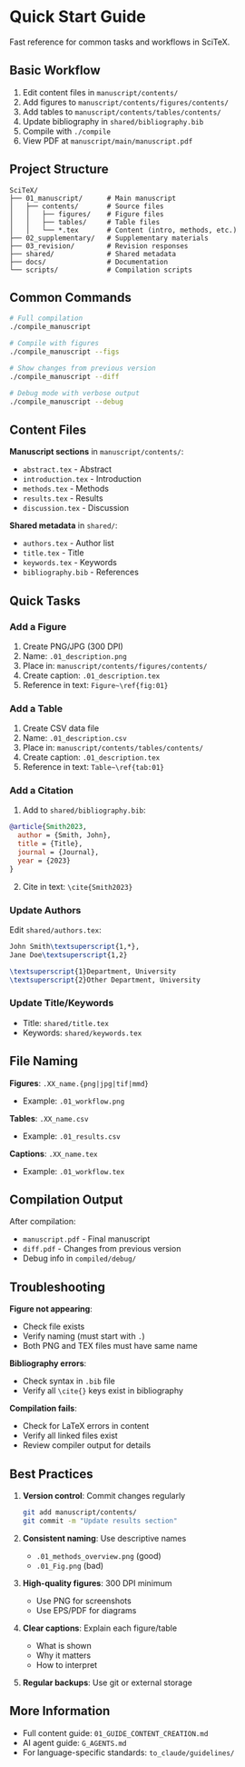 # Quick Start Guide

Fast reference for common tasks and workflows in SciTeX.

## Basic Workflow

1. Edit content files in `manuscript/contents/`
2. Add figures to `manuscript/contents/figures/contents/`
3. Add tables to `manuscript/contents/tables/contents/`
4. Update bibliography in `shared/bibliography.bib`
5. Compile with `./compile`
6. View PDF at `manuscript/main/manuscript.pdf`

## Project Structure

```
SciTeX/
├── 01_manuscript/      # Main manuscript
│   ├── contents/       # Source files
│   │   ├── figures/    # Figure files
│   │   ├── tables/     # Table files
│   │   └── *.tex       # Content (intro, methods, etc.)
├── 02_supplementary/   # Supplementary materials
├── 03_revision/        # Revision responses
├── shared/             # Shared metadata
├── docs/               # Documentation
└── scripts/            # Compilation scripts
```

## Common Commands

```bash
# Full compilation
./compile_manuscript

# Compile with figures
./compile_manuscript --figs

# Show changes from previous version
./compile_manuscript --diff

# Debug mode with verbose output
./compile_manuscript --debug
```

## Content Files

**Manuscript sections** in `manuscript/contents/`:
- `abstract.tex` - Abstract
- `introduction.tex` - Introduction
- `methods.tex` - Methods
- `results.tex` - Results
- `discussion.tex` - Discussion

**Shared metadata** in `shared/`:
- `authors.tex` - Author list
- `title.tex` - Title
- `keywords.tex` - Keywords
- `bibliography.bib` - References

## Quick Tasks

### Add a Figure

1. Create PNG/JPG (300 DPI)
2. Name: `.01_description.png`
3. Place in: `manuscript/contents/figures/contents/`
4. Create caption: `.01_description.tex`
5. Reference in text: `Figure~\ref{fig:01}`

### Add a Table

1. Create CSV data file
2. Name: `.01_description.csv`
3. Place in: `manuscript/contents/tables/contents/`
4. Create caption: `.01_description.tex`
5. Reference in text: `Table~\ref{tab:01}`

### Add a Citation

1. Add to `shared/bibliography.bib`:
```bibtex
@article{Smith2023,
  author = {Smith, John},
  title = {Title},
  journal = {Journal},
  year = {2023}
}
```

2. Cite in text: `\cite{Smith2023}`

### Update Authors

Edit `shared/authors.tex`:
```latex
John Smith\textsuperscript{1,*},
Jane Doe\textsuperscript{1,2}

\textsuperscript{1}Department, University
\textsuperscript{2}Other Department, University
```

### Update Title/Keywords

- Title: `shared/title.tex`
- Keywords: `shared/keywords.tex`

## File Naming

**Figures**: `.XX_name.{png|jpg|tif|mmd}`
- Example: `.01_workflow.png`

**Tables**: `.XX_name.csv`
- Example: `.01_results.csv`

**Captions**: `.XX_name.tex`
- Example: `.01_workflow.tex`

## Compilation Output

After compilation:
- `manuscript.pdf` - Final manuscript
- `diff.pdf` - Changes from previous version
- Debug info in `compiled/debug/`

## Troubleshooting

**Figure not appearing**:
- Check file exists
- Verify naming (must start with `.`)
- Both PNG and TEX files must have same name

**Bibliography errors**:
- Check syntax in `.bib` file
- Verify all `\cite{}` keys exist in bibliography

**Compilation fails**:
- Check for LaTeX errors in content
- Verify all linked files exist
- Review compiler output for details

## Best Practices

1. **Version control**: Commit changes regularly
   ```bash
   git add manuscript/contents/
   git commit -m "Update results section"
   ```

2. **Consistent naming**: Use descriptive names
   - `.01_methods_overview.png` (good)
   - `.01_Fig.png` (bad)

3. **High-quality figures**: 300 DPI minimum
   - Use PNG for screenshots
   - Use EPS/PDF for diagrams

4. **Clear captions**: Explain each figure/table
   - What is shown
   - Why it matters
   - How to interpret

5. **Regular backups**: Use git or external storage

## More Information

- Full content guide: `01_GUIDE_CONTENT_CREATION.md`
- AI agent guide: `G_AGENTS.md`
- For language-specific standards: `to_claude/guidelines/`
